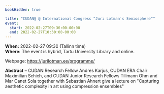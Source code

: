 ```yaml
---
bookHidden: true

title: "CUDAN@ @ International Congress “Juri Lotman’s Semiosphere”"
event:
  start: 2022-02-27T09:30:00-00:00
  end: 2022-02-27T10:30:00-00:00
---
```


**When:** 2022-02-27 09:30 (Tallinn time)  
**Where:** The event is hybrid, Tartu University Library and online.  

Webpage: https://jurilotman.ee/programme/ 

<!--more-->
**Abstract** – CUDAN Research Fellow Andres Karjus, CUDAN ERA Chair Maximilian Schich, and CUDAN Junior Research Fellows Tillmann Ohm and Mar Canet Sola together with Sebastian Ahnert give a lecture on "Capturing aesthetic complexity in art using compression ensembles"
